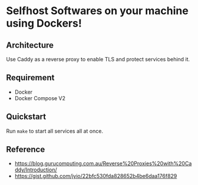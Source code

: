 # Selfhost Softwares on your machine using Dockers!

## Architecture

Use Caddy as a reverse proxy to enable TLS and protect services behind it.

## Requirement

- Docker
- Docker Compose V2

## Quickstart

Run `make` to start all services all at once.

## Reference

- https://blog.gurucomputing.com.au/Reverse%20Proxies%20with%20Caddy/Introduction/
- https://gist.github.com/jyio/22bfc530fda828652b4be6daa176f829